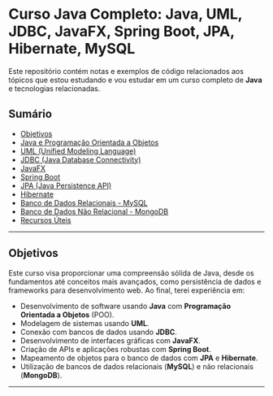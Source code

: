 # Curso Java Completo: Java, UML, JDBC, JavaFX, Spring Boot, JPA, Hibernate, MySQL

Este repositório contém notas e exemplos de código relacionados aos tópicos que estou estudando e vou estudar em um curso completo de **Java** e tecnologias relacionadas.

## Sumário

- [Objetivos](#objetivos)
- [Java e Programação Orientada a Objetos](#java-e-programação-orientada-a-objetos)
- [UML (Unified Modeling Language)](#uml-unified-modeling-language)
- [JDBC (Java Database Connectivity)](#jdbc-java-database-connectivity)
- [JavaFX](#javafx)
- [Spring Boot](#spring-boot)
- [JPA (Java Persistence API)](#jpa-java-persistence-api)
- [Hibernate](#hibernate)
- [Banco de Dados Relacionais - MySQL](#banco-de-dados-relacionais---mysql)
- [Banco de Dados Não Relacional - MongoDB](#banco-de-dados-não-relacional---mongodb)
- [Recursos Úteis](#recursos-úteis)

---

## Objetivos

Este curso visa proporcionar uma compreensão sólida de Java, desde os fundamentos até conceitos mais avançados, como persistência de dados e frameworks para desenvolvimento web. Ao final, terei experiência em:

- Desenvolvimento de software usando **Java** com **Programação Orientada a Objetos** (POO).
- Modelagem de sistemas usando **UML**.
- Conexão com bancos de dados usando **JDBC**.
- Desenvolvimento de interfaces gráficas com **JavaFX**.
- Criação de APIs e aplicações robustas com **Spring Boot**.
- Mapeamento de objetos para o banco de dados com **JPA** e **Hibernate**.
- Utilização de bancos de dados relacionais (**MySQL**) e não relacionais (**MongoDB**).

---
